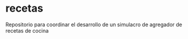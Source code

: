 # recetas
Repositorio para coordinar el desarrollo de un simulacro de agregador de recetas de cocina
